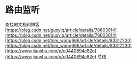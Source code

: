 
# 路由监听
查找的文档和博客<br />[https://blog.csdn.net/guoyiq/article/details/78603014](https://blog.csdn.net/guoyiq/article/details/78603014)
[https://blog.csdn.net/tom_wong666/article/details/83317230](https://blog.csdn.net/tom_wong666/article/details/83317230)
[https://www.jianshu.com/p/c0440894c82e](https://www.jianshu.com/p/c0440894c82e)
总结
